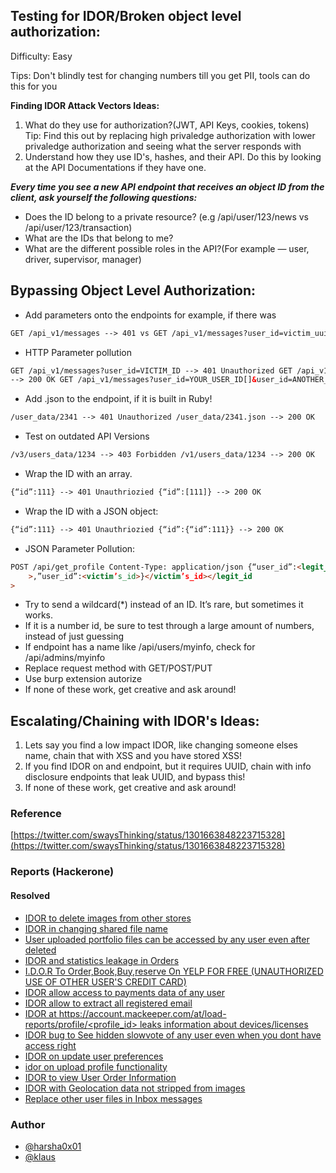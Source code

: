 ## Testing for IDOR/Broken object level authorization:

Difficulty: Easy

Tips: Don't blindly test for changing numbers till you get PII, tools can do this for you

**Finding IDOR Attack Vectors Ideas:**

1. What do they use for authorization?(JWT, API Keys, cookies, tokens) Tip: Find this out by replacing high privaledge authorization with lower privaledge authorization and seeing what the server responds with
2. Understand how they use ID's, hashes, and their API. Do this by looking at the API Documentations if they have one.

**_Every time you see a new API endpoint that receives an object ID from the client, ask yourself the following questions:_**

-   Does the ID belong to a private resource? (e.g /api/user/123/news vs /api/user/123/transaction)
-   What are the IDs that belong to me?
-   What are the different possible roles in the API?(For example — user, driver, supervisor, manager)

## Bypassing Object Level Authorization:

-   Add parameters onto the endpoints for example, if there was

```html
GET /api_v1/messages --> 401 vs GET /api_v1/messages?user_id=victim_uuid --> 200
```

-   HTTP Parameter pollution

```html
GET /api_v1/messages?user_id=VICTIM_ID --> 401 Unauthorized GET /api_v1/messages?user_id=ATTACKER_ID&user_id=VICTIM_ID
--> 200 OK GET /api_v1/messages?user_id=YOUR_USER_ID[]&user_id=ANOTHER_USERS_ID[]
```

-   Add .json to the endpoint, if it is built in Ruby!

```html
/user_data/2341 --> 401 Unauthorized /user_data/2341.json --> 200 OK
```

-   Test on outdated API Versions

```html
/v3/users_data/1234 --> 403 Forbidden /v1/users_data/1234 --> 200 OK
```

-   Wrap the ID with an array.

```html
{“id”:111} --> 401 Unauthriozied {“id”:[111]} --> 200 OK
```

-   Wrap the ID with a JSON object:

```html
{“id”:111} --> 401 Unauthriozied {“id”:{“id”:111}} --> 200 OK
```

-   JSON Parameter Pollution:

```html
POST /api/get_profile Content-Type: application/json {“user_id”:<legit_id
    >,”user_id”:<victim’s_id>}</victim’s_id></legit_id
>
```

-   Try to send a wildcard(\*) instead of an ID. It’s rare, but sometimes it works.
-   If it is a number id, be sure to test through a large amount of numbers, instead of just guessing
-   If endpoint has a name like /api/users/myinfo, check for /api/admins/myinfo
-   Replace request method with GET/POST/PUT
-   Use burp extension autorize
-   If none of these work, get creative and ask around!

## Escalating/Chaining with IDOR's Ideas:

1.  Lets say you find a low impact IDOR, like changing someone elses name, chain that with XSS and you have stored XSS!
2.  If you find IDOR on and endpoint, but it requires UUID, chain with info disclosure endpoints that leak UUID, and bypass this!
3.  If none of these work, get creative and ask around!

### Reference

[https://twitter.com/swaysThinking/status/1301663848223715328](https://twitter.com/swaysThinking/status/1301663848223715328)

### Reports (Hackerone)

#### Resolved

-   [IDOR to delete images from other stores](https://hackerone.com/reports/404797)
-   [IDOR in changing shared file name](https://hackerone.com/reports/547663)
-   [User uploaded portfolio files can be accessed by any user even after deleted](https://hackerone.com/reports/300179)
-   [IDOR and statistics leakage in Orders](https://hackerone.com/reports/544329)
-   [I.D.O.R To Order,Book,Buy,reserve On YELP FOR FREE (UNAUTHORIZED USE OF OTHER USER'S CREDIT CARD)](https://hackerone.com/reports/391092)
-   [IDOR allow access to payments data of any user](https://hackerone.com/reports/751577)
-   [IDOR allow to extract all registered email](https://hackerone.com/reports/302485)
-   [IDOR at https://account.mackeeper.com/at/load-reports/profile/<profile_id> leaks information about devices/licenses](https://hackerone.com/reports/783117)
-   [IDOR bug to See hidden slowvote of any user even when you dont have access right](https://hackerone.com/reports/661978)
-   [IDOR on update user preferences](https://hackerone.com/reports/854290)
-   [idor on upload profile functionality](https://hackerone.com/reports/741683)
-   [IDOR to view User Order Information](https://hackerone.com/reports/287789)
-   [IDOR with Geolocation data not stripped from images](https://hackerone.com/reports/906907)
-   [Replace other user files in Inbox messages](https://hackerone.com/reports/322661)

### Author

-   [@harsha0x01](https://twitter.com/harsha0x01)
-   [@klaus](https://twitter.com/klaus_dev)
